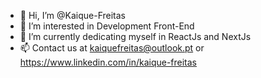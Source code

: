 - 👋 Hi, I’m @Kaique-Freitas
- 👀 I’m interested in Development Front-End
- 🌱 I’m currently dedicating myself in ReactJs and NextJs
- 📫 Contact us at kaiquefreitas@outlook.pt or https://www.linkedin.com/in/kaique-freitas

<!---
Kaique-Freitas/Kaique-Freitas is a ✨ special ✨ repository because its `README.md` (this file) appears on your GitHub profile.
You can click the Preview link to take a look at your changes.
--->
